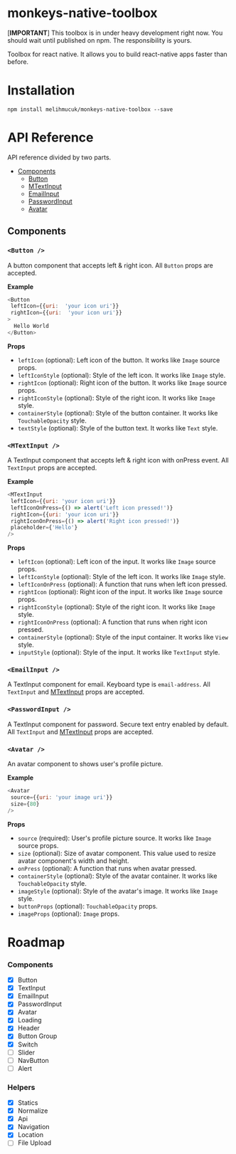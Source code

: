 
# monkeys-native-toolbox
[**IMPORTANT**] This toolbox is in under heavy development right now. You should wait until published on npm. The responsibility is yours.

Toolbox for react native. It allows you to build react-native apps faster than before.

# Installation
`npm install melihmucuk/monkeys-native-toolbox --save`

# API Reference
API reference divided by two parts.

  * [Components](https://github.com/melihmucuk/monkeys-native-toolbox#components)
    * [Button](https://github.com/melihmucuk/monkeys-native-toolbox#button-)
    * [MTextInput](https://github.com/melihmucuk/monkeys-native-toolbox#mtextinput-)
    * [EmailInput](https://github.com/melihmucuk/monkeys-native-toolbox#emailinput-)
    * [PasswordInput](https://github.com/melihmucuk/monkeys-native-toolbox#passwordinput-)
    * [Avatar](https://github.com/melihmucuk/monkeys-native-toolbox#avatar-)

## Components

### `<Button />`

A button component that accepts left & right icon. All `Button` props are accepted.

**Example**
```javascript
<Button
 leftIcon={{uri:  'your icon uri'}}
 rightIcon={{uri:  'your icon uri'}}
>
  Hello World
</Button>
```

**Props**
 
 * `leftIcon` (optional): Left icon of the button. It works like `Image` source props.
 * `leftIconStyle` (optional): Style of the left icon. It works like `Image` style.
 * `rightIcon` (optional): Right icon of the button. It works like `Image` source props.
 * `rightIconStyle` (optional): Style of the right icon. It works like `Image` style.
 * `containerStyle` (optional): Style of the button container. It works like `TouchableOpacity` style.
 * `textStyle` (optional): Style of the button text. It works like `Text` style.

### `<MTextInput />`

A TextInput component that accepts left & right icon with onPress event. All `TextInput` props are accepted.

**Example**
```javascript
<MTextInput 
 leftIcon={{uri: 'your icon uri'}} 
 leftIconOnPress={() => alert('Left icon pressed!')}
 rightIcon={{uri: 'your icon uri'}} 
 rightIconOnPress={() => alert('Right icon pressed!')}
 placeholder={'Hello'} 
/>
```

**Props**
 
 * `leftIcon` (optional): Left icon of the input. It works like `Image` source props.
 * `leftIconStyle` (optional): Style of the left icon. It works like `Image` style.
 * `leftIconOnPress` (optional): A function that runs when left icon pressed.
 * `rightIcon` (optional): Right icon of the input. It works like `Image` source props.
 * `rightIconStyle` (optional): Style of the right icon. It works like `Image` style.
 * `rightIconOnPress` (optional): A function that runs when right icon pressed.
 * `containerStyle` (optional): Style of the input container. It works like `View` style.
 * `inputStyle` (optional): Style of the input. It works like `TextInput` style.

### `<EmailInput />`

A TextInput component for email. Keyboard type is `email-address`. All `TextInput` and [MTextInput](https://github.com/melihmucuk/monkeys-native-toolbox#mtextinput-) props are accepted.

### `<PasswordInput />`

A TextInput component for password. Secure text entry enabled by default. All `TextInput` and [MTextInput](https://github.com/melihmucuk/monkeys-native-toolbox#mtextinput-) props are accepted.

### `<Avatar />`

An avatar component to shows user's profile picture.

**Example**
```javascript
<Avatar 
 source={{uri: 'your image uri'}}
 size={80}
/>
```

**Props**

 * `source` (required): User's profile picture source. It works like `Image` source props.
 * `size` (optional): Size of avatar component. This value used to resize avatar component's width and height.
 * `onPress` (optional): A function that runs when avatar pressed.
 * `containerStyle` (optional): Style of the avatar container. It works like `TouchableOpacity` style.
 * `imageStyle` (optional): Style of the avatar's image. It works like `Image` style.
 * `buttonProps` (optional): `TouchableOpacity` props.
 * `imageProps` (optional): `Image` props. 


# Roadmap

### Components
 - [x] Button
 - [x] TextInput
 - [x] EmailInput
 - [x] PasswordInput
 - [x] Avatar
 - [x] Loading
 - [x] Header
 - [x] Button Group
 - [x] Switch
 - [ ] Slider 
 - [ ] NavButton
 - [ ] Alert

### Helpers
 - [x] Statics
 - [x] Normalize
 - [x] Api
 - [x] Navigation
 - [x] Location
 - [ ] File Upload